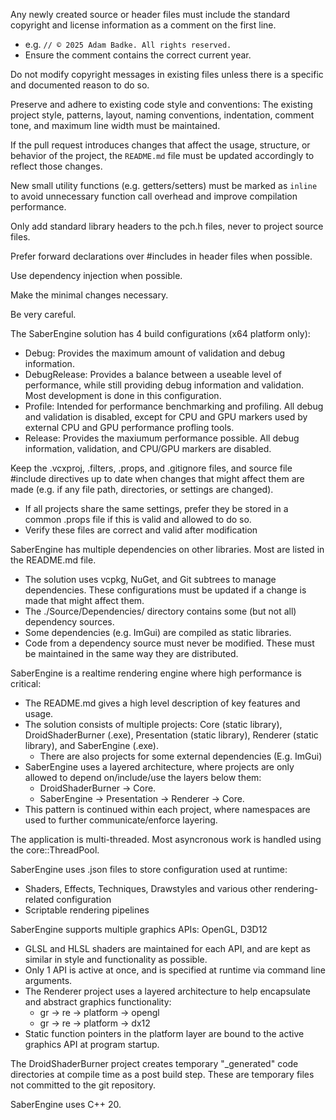 Any newly created source or header files must include the standard copyright and license information as a comment on the first line.
- e.g. `// © 2025 Adam Badke. All rights reserved.`
- Ensure the comment contains the correct current year.

Do not modify copyright messages in existing files unless there is a specific and documented reason to do so.

Preserve and adhere to existing code style and conventions: The existing project style, patterns, layout, naming conventions, indentation, comment tone, and maximum line width must be maintained.

If the pull request introduces changes that affect the usage, structure, or behavior of the project, the `README.md` file must be updated accordingly to reflect those changes.

New small utility functions (e.g. getters/setters) must be marked as `inline` to avoid unnecessary function call overhead and improve compilation performance.

Only add standard library headers to the pch.h files, never to project source files.

Prefer forward declarations over #includes in header files when possible.

Use dependency injection when possible.

Make the minimal changes necessary.

Be very careful.

The SaberEngine solution has 4 build configurations (x64 platform only):
- Debug: Provides the maximum amount of validation and debug information.
- DebugRelease: Provides a balance between a useable level of performance, while still providing debug information and validation. Most development is done in this configuration.
- Profile: Intended for performance benchmarking and profiling. All debug and validation is disabled, except for CPU and GPU markers used by external CPU and GPU performance profling tools.
- Release: Provides the maxiumum performance possible. All debug information, validation, and CPU/GPU markers are disabled.

Keep the .vcxproj, .filters, .props, and .gitignore files, and source file #include directives up to date when changes that might affect them are made (e.g. if any file path, directories, or settings are changed).
- If all projects share the same settings, prefer they be stored in a common .props file if this is valid and allowed to do so.
- Verify these files are correct and valid after modification

SaberEngine has multiple dependencies on other libraries. Most are listed in the README.md file.
- The solution uses vcpkg, NuGet, and Git subtrees to manage dependencies. These configurations must be updated if a change is made that might affect them.
- The ./Source/Dependencies/ directory contains some (but not all) dependency sources.
- Some dependencies (e.g. ImGui) are compiled as static libraries.
- Code from a dependency source must never be modified. These must be maintained in the same way they are distributed.

SaberEngine is a realtime rendering engine where high performance is critical:
- The README.md gives a high level description of key features and usage.
- The solution consists of multiple projects: Core (static library), DroidShaderBurner (.exe), Presentation (static library), Renderer (static library), and SaberEngine (.exe).
	- There are also projects for some external dependencies (E.g. ImGui)
- SaberEngine uses a layered architecture, where projects are only allowed to depend on/include/use the layers below them:
	- DroidShaderBurner -> Core.
	- SaberEngine -> Presentation -> Renderer -> Core.
- This pattern is continued within each project, where namespaces are used to further communicate/enforce layering.
	
The application is multi-threaded. Most asyncronous work is handled using the core::ThreadPool.

SaberEngine uses .json files to store configuration used at runtime:
- Shaders, Effects, Techniques, Drawstyles and various other rendering-related configuration
- Scriptable rendering pipelines

SaberEngine supports multiple graphics APIs: OpenGL, D3D12
- GLSL and HLSL shaders are maintained for each API, and are kept as similar in style and functionality as possible.
- Only 1 API is active at once, and is specified at runtime via command line arguments.
- The Renderer project uses a layered architecture to help encapsulate and abstract graphics functionality:
	- gr -> re -> platform -> opengl
	- gr -> re -> platform -> dx12
- Static function pointers in the platform layer are bound to the active graphics API at program startup.

The DroidShaderBurner project creates temporary "_generated" code directories at compile time as a post build step. These are temporary files not committed to the git repository. 

SaberEngine uses C++ 20.